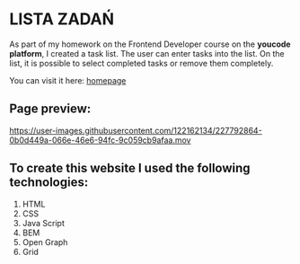 # LISTA ZADAŃ

As part of my homework on the Frontend Developer course on the **youcode platform**, I created a task list. The user can enter tasks into the list. On the list, it is possible to select completed tasks or remove them completely.


You can visit it here: [homepage](https://barbarakomenda.github.io/lista-zadan/)

## Page preview:


https://user-images.githubusercontent.com/122162134/227792864-0b0d449a-066e-46e6-94fc-9c059cb9afaa.mov


## To create this website I used the following technologies:
1. HTML
2. CSS
3. Java Script
4. BEM
5. Open Graph 
6. Grid



